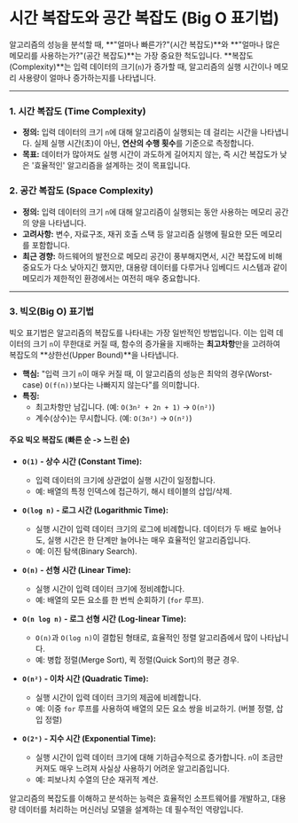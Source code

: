 # 시간 복잡도와 공간 복잡도 (Big O 표기법)

알고리즘의 성능을 분석할 때, **"얼마나 빠른가?"(시간 복잡도)**와 **"얼마나 많은 메모리를 사용하는가?"(공간 복잡도)**는 가장 중요한 척도입니다. **복잡도(Complexity)**는 입력 데이터의 크기(`n`)가 증가할 때, 알고리즘의 실행 시간이나 메모리 사용량이 얼마나 증가하는지를 나타냅니다.

---

### 1. 시간 복잡도 (Time Complexity)

- **정의:** 입력 데이터의 크기 `n`에 대해 알고리즘이 실행되는 데 걸리는 시간을 나타냅니다. 실제 실행 시간(초)이 아닌, **연산의 수행 횟수**를 기준으로 측정합니다.
- **목표:** 데이터가 많아져도 실행 시간이 과도하게 길어지지 않는, 즉 시간 복잡도가 낮은 '효율적인' 알고리즘을 설계하는 것이 목표입니다.

### 2. 공간 복잡도 (Space Complexity)

- **정의:** 입력 데이터의 크기 `n`에 대해 알고리즘이 실행되는 동안 사용하는 메모리 공간의 양을 나타냅니다.
- **고려사항:** 변수, 자료구조, 재귀 호출 스택 등 알고리즘 실행에 필요한 모든 메모리를 포함합니다.
- **최근 경향:** 하드웨어의 발전으로 메모리 공간이 풍부해지면서, 시간 복잡도에 비해 중요도가 다소 낮아지긴 했지만, 대용량 데이터를 다루거나 임베디드 시스템과 같이 메모리가 제한적인 환경에서는 여전히 매우 중요합니다.

---

### 3. 빅오(Big O) 표기법

빅오 표기법은 알고리즘의 복잡도를 나타내는 가장 일반적인 방법입니다. 이는 입력 데이터의 크기 `n`이 무한대로 커질 때, 함수의 증가율을 지배하는 **최고차항**만을 고려하여 복잡도의 **상한선(Upper Bound)**을 나타냅니다.

- **핵심:** "입력 크기 `n`이 매우 커질 때, 이 알고리즘의 성능은 최악의 경우(Worst-case) `O(f(n))`보다는 나빠지지 않는다"를 의미합니다.
- **특징:**
  - 최고차항만 남깁니다. (예: `O(3n² + 2n + 1)` -> `O(n²)`)
  - 계수(상수)는 무시합니다. (예: `O(3n²)` -> `O(n²)`)

#### 주요 빅오 복잡도 (빠른 순 -> 느린 순)

- **`O(1)` - 상수 시간 (Constant Time):**
  - 입력 데이터의 크기에 상관없이 실행 시간이 일정합니다.
  - 예: 배열의 특정 인덱스에 접근하기, 해시 테이블의 삽입/삭제.

- **`O(log n)` - 로그 시간 (Logarithmic Time):**
  - 실행 시간이 입력 데이터 크기의 로그에 비례합니다. 데이터가 두 배로 늘어나도, 실행 시간은 한 단계만 늘어나는 매우 효율적인 알고리즘입니다.
  - 예: 이진 탐색(Binary Search).

- **`O(n)` - 선형 시간 (Linear Time):**
  - 실행 시간이 입력 데이터 크기에 정비례합니다.
  - 예: 배열의 모든 요소를 한 번씩 순회하기 (`for` 루프).

- **`O(n log n)` - 로그 선형 시간 (Log-linear Time):**
  - `O(n)`과 `O(log n)`이 결합된 형태로, 효율적인 정렬 알고리즘에서 많이 나타납니다.
  - 예: 병합 정렬(Merge Sort), 퀵 정렬(Quick Sort)의 평균 경우.

- **`O(n²)` - 이차 시간 (Quadratic Time):**
  - 실행 시간이 입력 데이터 크기의 제곱에 비례합니다.
  - 예: 이중 `for` 루프를 사용하여 배열의 모든 요소 쌍을 비교하기. (버블 정렬, 삽입 정렬)

- **`O(2ⁿ)` - 지수 시간 (Exponential Time):**
  - 실행 시간이 입력 데이터 크기에 대해 기하급수적으로 증가합니다. `n`이 조금만 커져도 매우 느려져 사실상 사용하기 어려운 알고리즘입니다.
  - 예: 피보나치 수열의 단순 재귀적 계산.

알고리즘의 복잡도를 이해하고 분석하는 능력은 효율적인 소프트웨어를 개발하고, 대용량 데이터를 처리하는 머신러닝 모델을 설계하는 데 필수적인 역량입니다.
